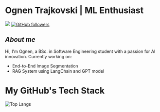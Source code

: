 # Ognen Trajkovski | ML Enthusiast

<img src="https://komarev.com/ghpvc/?username=ognentrajkovski"/> [![GitHub followers](https://img.shields.io/github/followers/ognentrajkovski.svg?style=social&label=Follow)](https://github.com/ognentrajkovski?tab=followers)<br/>

## ***About me***

Hi, I'm Ognen, a BSc. in Software Engineering student with a passion for AI innovation. Currently working on:
- End-to-End Image Segmentation
- RAG System using LangChain and GPT model

# My GitHub's Tech Stack
![Top Langs](https://github-readme-stats.vercel.app/api/top-langs/?username=ognentrajkovski&langs_count=12&layout=compact)
